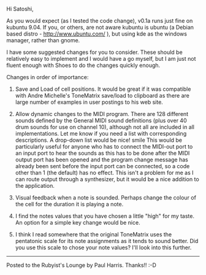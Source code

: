 Hi Satoshi,

As you would expect (as I tested the code change), v0.1a runs just fine on kubuntu 9.04. If you, or others, are not aware kubuntu is ubuntu (a Debian based distro - <http://www.ubuntu.com/> ), but using kde as the windows manager, rather than gnome.

I have some suggested changes for you to consider. These should be relatively easy to implement and I would have a go myself, but I am just not fluent enough with Shoes to do the changes quickly enough.

Changes in order of importance:

1. Save and Load of cell positions. It would be great if it was compatible with Andre Michelle's ToneMatrix save/load to clipboard as there are large number of examples in user postings to his web site.

2. Allow dynamic changes to the MIDI program. There are 128 different sounds defined by the General MIDI sound definitions (plus over 40 drum sounds for use on channel 10), although not all are included in all implementations. Let me know if you need a list with corresponding descriptions. A drop-down list would be nice! smile This would be particularly useful for anyone who has to connect the MIDI-out port to an input port to hear the sounds as this has to be done after the MIDI output port has been opened and the program change message has already been sent before the input port can be connected, so a code other than 1 (the default) has no effect. This isn't a problem for me as I can route output through a synthesizer, but it would be a nice addition to the application.

3. Visual feedback when a note is sounded. Perhaps change the colour of the cell for the duration it is playing a note.

4. I find the notes values that you have chosen a little "high" for my taste. An option for a simple key change would be nice.

5. I think I read somewhere that the original ToneMatrix uses the pentatonic scale for its note assignments as it tends to sound better. Did you use this scale to chose your note values? I'll look into this further.

------------

Posted to the Rubyist's Lounge by Paul Harris. Thanks!! :-D
